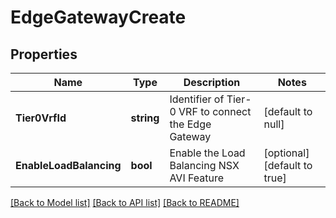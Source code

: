 # EdgeGatewayCreate

## Properties
Name | Type | Description | Notes
------------ | ------------- | ------------- | -------------
**Tier0VrfId** | **string** | Identifier of Tier-0 VRF to connect the Edge Gateway | [default to null]
**EnableLoadBalancing** | **bool** | Enable the Load Balancing NSX AVI Feature | [optional] [default to true]

[[Back to Model list]](../README.md#documentation-for-models) [[Back to API list]](../README.md#documentation-for-api-endpoints) [[Back to README]](../README.md)

